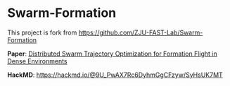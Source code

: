 # Swarm-Formation
This project is fork from https://github.com/ZJU-FAST-Lab/Swarm-Formation

**Paper**: [Distributed Swarm Trajectory Optimization for Formation Flight in Dense Environments](https://arxiv.org/abs/2109.07682)

**HackMD**: https://hackmd.io/@9U_PwAX7Rc6DyhmGgCFzyw/SyHsUK7MT